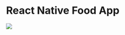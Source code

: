 # React Native Food App
![](https://cdn.discordapp.com/attachments/774340712585625603/913376882857238538/food-app-thumbnail.png)
